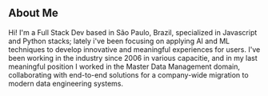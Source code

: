 ## About Me
Hi! 
I'm a Full Stack Dev based in São Paulo, Brazil, specialized in Javascript and Python stacks; lately i've been focusing on applying AI and ML techniques to develop innovative and meaningful experiences for users. 
I've been working in the industry since 2006 in various capacitie, and in my last meaningful position I worked in the Master Data Management domain, collaborating with end-to-end solutions for a company-wide migration to modern data engineering systems.

